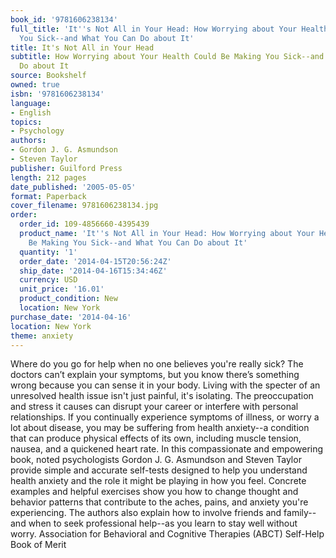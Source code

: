 ```yaml
---
book_id: '9781606238134'
full_title: 'It''s Not All in Your Head: How Worrying about Your Health Could Be Making
  You Sick--and What You Can Do about It'
title: It's Not All in Your Head
subtitle: How Worrying about Your Health Could Be Making You Sick--and What You Can
  Do about It
source: Bookshelf
owned: true
isbn: '9781606238134'
language:
- English
topics:
- Psychology
authors:
- Gordon J. G. Asmundson
- Steven Taylor
publisher: Guilford Press
length: 212 pages
date_published: '2005-05-05'
format: Paperback
cover_filename: 9781606238134.jpg
order:
  order_id: 109-4856660-4395439
  product_name: 'It''s Not All in Your Head: How Worrying about Your Health Could
    Be Making You Sick--and What You Can Do about It'
  quantity: '1'
  order_date: '2014-04-15T20:56:24Z'
  ship_date: '2014-04-16T15:34:46Z'
  currency: USD
  unit_price: '16.01'
  product_condition: New
  location: New York
purchase_date: '2014-04-16'
location: New York
theme: anxiety
---
```

Where do you go for help when no one believes you're really sick? The doctors can’t explain your symptoms, but you know there’s something wrong because you can sense it in your body. Living with the specter of an unresolved health issue isn't just painful, it's isolating. The preoccupation and stress it causes can disrupt your career or interfere with personal relationships. If you continually experience symptoms of illness, or worry a lot about disease, you may be suffering from health anxiety--a condition that can produce physical effects of its own, including muscle tension, nausea, and a quickened heart rate. In this compassionate and empowering book, noted psychologists Gordon J. G. Asmundson and Steven Taylor provide simple and accurate self-tests designed to help you understand health anxiety and the role it might be playing in how you feel. Concrete examples and helpful exercises show you how to change thought and behavior patterns that contribute to the aches, pains, and anxiety you're experiencing. The authors also explain how to involve friends and family--and when to seek professional help--as you learn to stay well without worry. Association for Behavioral and Cognitive Therapies (ABCT) Self-Help Book of Merit

